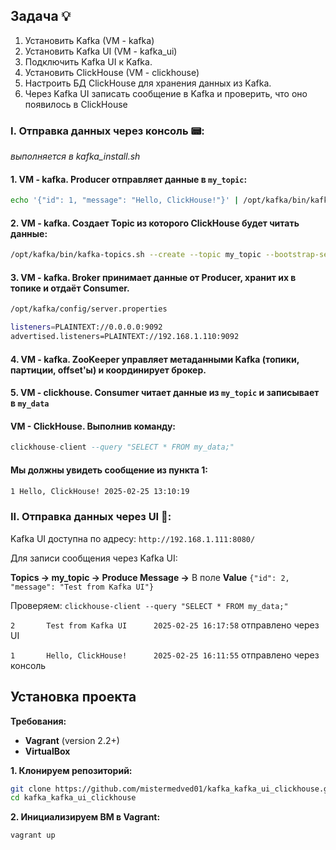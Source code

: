 ## Задача :bulb:

1. Установить Kafka (VM - kafka)
2. Установить Kafka UI (VM - kafka_ui)
3. Подключить Kafka UI к Kafka.
4. Установить ClickHouse (VM - clickhouse)
5. Настроить БД ClickHouse для хранения данных из Kafka.
6. Через Kafka UI записать сообщение в Kafka и проверить, что оно появилось в ClickHouse

### I. Отправка данных через консоль :pager::
*выполняется в kafka_install.sh* 
#### 1. VM - kafka. Producer отправляет данные в `my_topic`:
```bash
echo '{"id": 1, "message": "Hello, ClickHouse!"}' | /opt/kafka/bin/kafka-console-producer.sh --topic my_topic --bootstrap-server 192.168.1.110:9092`
```
#### 2. VM - kafka. Создает Topic из которого ClickHouse будет читать данные:
```bash
/opt/kafka/bin/kafka-topics.sh --create --topic my_topic --bootstrap-server localhost:9092 --partitions 1 --replication-factor 1
```
#### 3. VM - kafka. Broker принимает данные от Producer, хранит их в топике и отдаёт Consumer.
```bash
/opt/kafka/config/server.properties

listeners=PLAINTEXT://0.0.0.0:9092
advertised.listeners=PLAINTEXT://192.168.1.110:9092
```
#### 4. VM - kafka. ZooKeeper управляет метаданными Kafka (топики, партиции, offset'ы) и координирует брокер.

#### 5. VM - clickhouse. Consumer читает данные из `my_topic` и записывает в `my_data`

#### VM - ClickHouse. Выполнив команду: 
```sql
clickhouse-client --query "SELECT * FROM my_data;"
``` 
#### **Мы должны увидеть сообщение из пункта 1:** 
```bash
1 Hello, ClickHouse! 2025-02-25 13:10:19
```

### II. Отправка данных через UI :vhs::

Kafka UI доступна по адресу: `http://192.168.1.111:8080/`

Для записи сообщения через Kafka UI:

**Topics -> my_topic -> Produce Message ->** В поле **Value** `{"id": 2, "message": "Test from Kafka UI"}`

Проверяем: `clickhouse-client --query "SELECT * FROM my_data;"` 

`2       Test from Kafka UI      2025-02-25 16:17:58` отправлено через UI 

`1       Hello, ClickHouse!      2025-02-25 16:11:55` отправлено через консоль

## Установка проекта

**Требования:**
- **Vagrant** (version 2.2+)
- **VirtualBox**

**1. Клонируем репозиторий:**
```bash
git clone https://github.com/mistermedved01/kafka_kafka_ui_clickhouse.git
cd kafka_kafka_ui_clickhouse
```

**2. Инициализируем ВМ в Vagrant:**
```bash    
vagrant up
```    